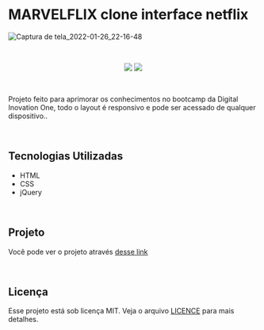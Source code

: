 # MARVELFLIX  clone interface netflix

![Captura de tela_2022-01-26_22-16-48](https://user-images.githubusercontent.com/66179186/151274046-157bacb5-382f-4441-b9bc-6fbc9b4bda48.png)

<br>

<p align="center">
  <img src="https://img.shields.io/badge/author-William--AViana-blue">
  <img src="https://img.shields.io/badge/licence-MIT-blue">
</p>

<br>

<p> Projeto feito para aprimorar os conhecimentos no bootcamp da Digital
Inovation One, todo o layout é responsivo e pode ser acessado de qualquer 
dispositivo..
</p>

<br>

<h2>Tecnologias Utilizadas</h2>

  - HTML
  - CSS
  - jQuery

<br>

<h2>Projeto</h2>

<p>Você pode ver o projeto através <a href="https://willflix.netlify.app/" target="_blank">desse link</a></p>

<br>

<h2>Licença</h2>

<p>Esse projeto está sob licença MIT. Veja o arquivo <a href="https://github.com/William-AViana/clone-netflix/blob/main/LICENSE" target="_blank">LICENCE</a> para mais 
detalhes.</p>